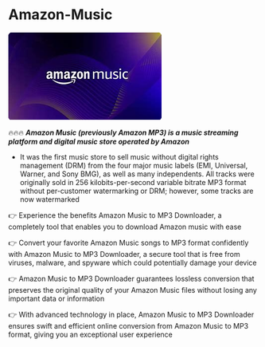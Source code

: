 # Amazon-Music

<img src="https://github.com/NadiKlinson/Amazon-Music/blob/main/am.png"/>

🔥🔥🔥 ***Amazon Music (previously Amazon MP3) is a music streaming platform and digital music store operated by Amazon***

+  It was the first music store to sell music without digital rights management (DRM) from the four major music labels (EMI, Universal, Warner, and Sony BMG), as well as many independents. All tracks were originally sold in 256 kilobits-per-second variable bitrate MP3 format without per-customer watermarking or DRM; however, some tracks are now watermarked

👉 Experience the benefits Amazon Music to MP3 Downloader, a completely tool that enables you to download Amazon music with ease

👉 Convert your favorite Amazon Music songs to MP3 format confidently with Amazon Music to MP3 Downloader, a secure tool that is free from viruses, malware, and spyware which could potentially damage your device

👉 Amazon Music to MP3 Downloader guarantees lossless conversion that preserves the original quality of your Amazon Music files without losing any important data or information

👉 With advanced technology in place, Amazon Music to MP3 Downloader ensures swift and efficient online conversion from Amazon Music to MP3 format, giving you an exceptional user experience

